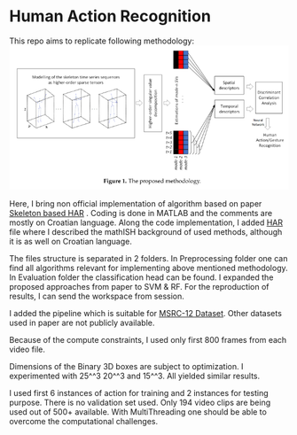 # Human Action Recognition

This repo aims to replicate following methodology:
![Methodology](methodology.png)

Here, I bring non official implementation of algorithm based on paper [Skeleton based HAR](inventions-04-00009-v2.pdf)
. Coding is done in MATLAB and the comments are mostly on Croatian language. Along the code implementation, I added [HAR](HAR.pdf) file where I described the mathISH background of used methods, although it is as well on Croatian language.

The files structure is separated in 2 folders. In Preprocessing folder one can find all algorithms relevant for implementing above mentioned methodology. In Evaluation folder the classification head can be found. I expanded the proposed approaches from paper to SVM & RF. For the reproduction of results, I can send the workspace from session.

I added the pipeline which is suitable for [MSRC-12 Dataset](MSRC_12_gesture_dataset.pdf). Other datasets used in paper are not publicly available.

Because of the compute constraints, I used only first 800 frames from each video file. 

Dimensions of the Binary 3D boxes are subject to optimization. I experimented with 25^^3 20^^3 and 15^^3. All yielded similar results.

I used first 6 instances of action for training and 2 instances for testing purpose. There is no validation set used. Only 194 video clips are being used out of 500+ available. With MultiThreading one should be able to overcome the computational challenges.






